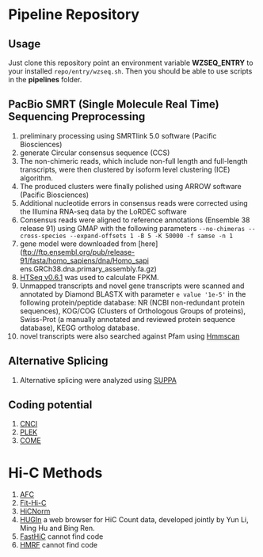 # Pipeline Repository

## Usage

Just clone this repository point an environment variable __WZSEQ_ENTRY__ to your installed `repo/entry/wzseq.sh`. Then you should be able to use scripts in the __pipelines__ folder.



## PacBio SMRT (Single Molecule Real Time) Sequencing Preprocessing

1.  preliminary processing using SMRTlink 5.0 software (Pacific Biosciences)
2. generate Circular consensus sequence (CCS)
3. The non-chimeric reads, which include non-full length and full-length transcripts, were then clustered by isoform level clustering (ICE) algorithm.
4. The produced clusters were finally polished using ARROW software (Pacific Biosciences)
5. Additional nucleotide errors in consensus reads were corrected using the Illumina RNA-seq data by the LoRDEC software
6. Consensus reads were aligned to reference annotations (Ensemble 38 release 91) using GMAP with the following parameters ```--no-chimeras --cross-species --expand-offsets 1 -B 5 -K 50000 -f samse -n 1```
7. gene model were downloaded from [here](ftp://ftp.ensembl.org/pub/release-91/fasta/homo_sapiens/dna/Homo_sapi ens.GRCh38.dna.primary_assembly.fa.gz)
8. [HTSeq v0.6.1](https://htseq.readthedocs.io/en/release_0.9.1/) was used to calculate FPKM.
9. Unmapped transcripts and novel gene transcripts were scanned and annotated by Diamond BLASTX with parameter `e value '1e-5'` in the following protein/peptide database: NR (NCBI non-redundant protein sequences), KOG/COG (Clusters of Orthologous Groups of proteins), Swiss-Prot (a manually annotated and reviewed protein sequence database), KEGG ortholog database.
10. novel transcripts were also searched against Pfam using [Hmmscan](http://hmmer.org/download.html)

## Alternative Splicing

1. Alternative splicing were analyzed using [SUPPA](https://github.com/comprna/SUPPA)

## Coding potential
1. [CNCI](https://github.com/www-bioinfo-org/CNCI)
2. [PLEK](https://bmcbioinformatics.biomedcentral.com/articles/10.1186/1471-2105-15-311)
3. [COME](https://www.ncbi.nlm.nih.gov/pmc/articles/PMC5224497/)


# Hi-C Methods

1. [AFC](https://www.nature.com/articles/nature12644)
2. [Fit-Hi-C](https://noble.gs.washington.edu/proj/fit-hi-c/)
3. [HiCNorm](https://academic.oup.com/bioinformatics/article/28/23/3131/192582)
4. [HUGIn](https://academic.oup.com/bioinformatics/article/33/23/3793/3861336) a web browser for HiC Count data, developed jointly by Yun Li, Ming Hu and Bing Ren.
5. [FastHiC](https://www.ncbi.nlm.nih.gov/pmc/articles/PMC5013904/) cannot find code
6. [HMRF](https://academic.oup.com/bioinformatics/article/32/5/650/1744391) cannot find code

